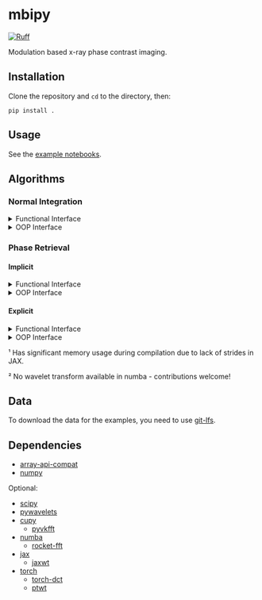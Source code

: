 # mbipy

[![Ruff](https://img.shields.io/endpoint?url=https://raw.githubusercontent.com/astral-sh/ruff/main/assets/badge/v2.json)](https://github.com/astral-sh/ruff)

Modulation based x-ray phase contrast imaging.

## Installation

Clone the repository and `cd` to the directory, then:

```shell
pip install .
```

## Usage

See the [example notebooks](examples).

## Algorithms

### Normal Integration

<details closed>
  <summary>Functional Interface</summary>

  | *function*  |   CuPy   |    JAX    |   Numba   |   NumPy   |  PyTorch  |
  | :---------: | :------: | :-------: | :-------: | :-------: | :-------: |
  |   arnison   | &#10067; | &#128994; | &#128994; | &#128994; | &#128994; |
  | dct_poisson | &#10067; | &#128994; | &#128994; | &#128994; | &#128994; |
  | dst_poisson | &#10067; | &#128994; | &#128994; | &#128994; | &#128994; |
  |   frankot   | &#10067; | &#128994; | &#128994; | &#128994; | &#128994; |
  |   kottler   | &#10067; | &#128994; | &#128994; | &#128994; | &#128994; |
  |     li      | &#10067; | &#128308; | &#128308; | &#128994; | &#128308; |
  |  southwell  | &#10067; | &#128308; | &#128308; | &#128994; | &#128308; |

</details>

<details closed>
  <summary>OOP Interface</summary>

  |  *class*  |   CuPy   |    JAX    |   Numba   |   NumPy   |  PyTorch  |
  | :-------: | :------: | :-------: | :-------: | :-------: | :-------: |
  |    Li     | &#10067; | &#128308; | &#128308; | &#128994; | &#128308; |
  | Southwell | &#10067; | &#128308; | &#128308; | &#128994; | &#128308; |

</details>

### Phase Retrieval

#### Implicit

<details closed>
  <summary>Functional Interface</summary>

  | *function* |   CuPy   |    JAX    |  Numba   |   NumPy   | PyTorch   |
  | :--------: | :------: | :-------: | :------: | :-------: | :-------: |
  |    lcs     | &#10067; | &#128994; | &#10067; | &#128994; | &#128994; |
  |   lcs_df   | &#10067; | &#128994; | &#10067; | &#128994; | &#128994; |
  |  lcs_ddf   | &#10067; | &#128994; | &#10067; | &#128994; | &#128994; |

</details>

<details closed>
  <summary>OOP Interface</summary>

  | *class* |   CuPy   |   JAX    |  Numba   |   NumPy   |  PyTorch  |
  | :-----: | :------: | :------: | :------: | :-------: | :-------: |
  |   Lcs   | &#10067; | &#10067; | &#10067; | &#128994; | &#128994; |
  |  LcsDf  | &#10067; | &#10067; | &#10067; | &#128994; | &#128994; |
  | LcsDDf  | &#10067; | &#10067; | &#10067; | &#128994; | &#128994; |

</details>

#### Explicit

<details closed>
  <summary>Functional Interface</summary>

  | function |   CuPy   |    JAX     |  Numba   |   NumPy   | PyTorch  |
  | :------: | :------: | :--------: | :------: | :-------: | :------: |
  |   umpa   | &#10067; | &#10067; ¹ | &#10067; | &#128994; | &#10067; |
  |   xst    | &#10067; | &#10067; ¹ | &#10067; | &#128994; | &#10067; |
  |   xsvt   | &#10067; | &#10067; ¹ | &#10067; | &#128994; | &#10067; |
  | xst_xsvt | &#10067; | &#10067; ¹ | &#10067; | &#128994; | &#10067; |

</details>

<details closed>
  <summary>OOP Interface</summary>

  | function |   CuPy   |    JAX     |  Numba   |   NumPy   | PyTorch  |
  | :------: | :------: | :--------: | :------: | :-------: | :------: |
  |   Umpa   | &#10067; | &#10067; ¹ | &#10067; | &#128994; | &#10067; |
  |   Xst    | &#10067; | &#10067; ¹ | &#10067; | &#128994; | &#10067; |
  |   Xsvt   | &#10067; | &#10067; ¹ | &#10067; | &#128994; | &#10067; |
  | XstXsvt  | &#10067; | &#10067; ¹ | &#10067; | &#128994; | &#10067; |

</details>

<!-- TODO nin17: check these are actually correct -->

¹ Has significant memory usage during compilation due to lack of strides in JAX.

² No wavelet transform available in numba - contributions welcome!

## Data

To download the data for the examples, you need to use [git-lfs](https://git-lfs.com).

## Dependencies

* [array-api-compat](https://pypi.org/project/array-api-compat/)
* [numpy](https://pypi.org/project/numpy/)

Optional:

* [scipy](https://pypi.org/project/)
* [pywavelets](https://pypi.org/project/PyWavelets/)
* [cupy](https://pypi.org/project/cupy/)
  * [pyvkfft](https://pypi.org/project/pyvkfft/)
* [numba](https://pypi.org/project/numba/)
  * [rocket-fft](https://pypi.org/project/rocket-fft/)
* [jax](https://pypi.org/project/jax/)
  * [jaxwt](https://pypi.org/project/jaxwt/)
* [torch](https://pypi.org/project/torch/)
  * [torch-dct](https://pypi.org/project/torch-dct/)
  * [ptwt](https://pypi.org/project/ptwt/)
